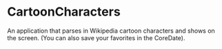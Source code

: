 # CartoonCharacters
An application that parses in Wikipedia cartoon characters and shows on the screen. (You can also save your favorites in the CoreDate).
